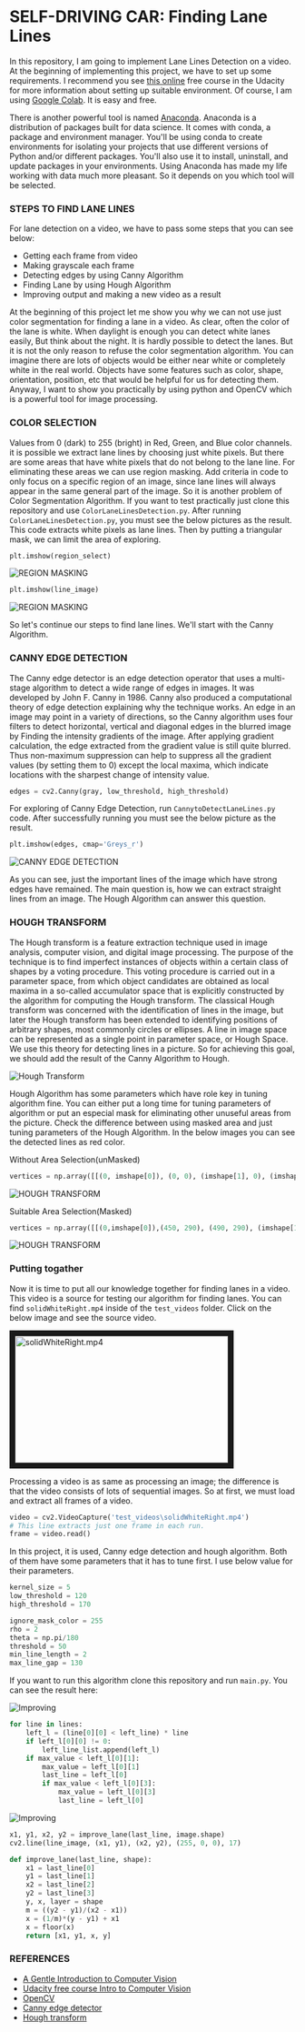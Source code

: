 # SELF-DRIVING CAR: Finding Lane Lines
In this repository, I am going to implement Lane Lines Detection on a video. At the beginning of implementing this project, we have to set up some requirements. I recommend you see [this online](https://classroom.udacity.com/courses/ud1111 "Anaconda and Jupyter notebooks") free course in the Udacity for more information about setting up suitable environment.
Of course, I am using [Google Colab](https://colab.research.google.com/). It is easy and free.

There is another powerful tool is named [Anaconda](https://anaconda.org/). Anaconda is a distribution of packages built for data science. It comes with conda, a package and environment manager. You'll be using conda to create environments for isolating your projects that use different versions of Python and/or different packages. You'll also use it to install, uninstall, and update packages in your environments. Using Anaconda has made my life working with data much more pleasant.
So it depends on you which tool will be selected.

### STEPS TO FIND LANE LINES
For lane detection on a video, we have to pass some steps that you can see below:
* Getting each frame from video
* Making grayscale each frame
* Detecting edges by using Canny Algorithm
* Finding Lane by using Hough Algorithm
* Improving output and making a new video as a result

At the beginning of this project let me show you why we can not use just color segmentation for finding a lane in a video. As clear, often the color of the lane is white. When daylight is enough you can detect white lanes easily, But think about the night. It is hardly possible to detect the lanes. But it is not the only reason to refuse the color segmentation algorithm. You can imagine there are lots of objects would be either near white or completely white in the real world. Objects have some features such as color, shape, orientation, position, etc that would be helpful for us for detecting them.
Anyway, I want to show you practically by using python and OpenCV which is a powerful tool for image processing.

### COLOR SELECTION
Values from 0 (dark) to 255 (bright) in Red, Green, and Blue color channels. it is possible we extract lane lines by choosing just white pixels. But there are some areas that have white pixels that do not belong to the lane line. For eliminating these areas we can use region masking. Add criteria in code to only focus on a specific region of an image, since lane lines will always appear in the same general part of the image. So it is another problem of Color Segmentation Algorithm. 
If you want to test practically just clone this repository and use `ColorLaneLinesDetection.py`. After running `ColorLaneLinesDetection.py`, you must see the below pictures as the result. This code extracts white pixels as lane lines. Then by putting a triangular mask, we can limit the area of exploring.
```python
plt.imshow(region_select)
```
![REGION MASKING](https://github.com/PooyaAlamirpour/FindingLaneLines/blob/master/Pictures/mask_color.png)

```python
plt.imshow(line_image)
```
![REGION MASKING](https://github.com/PooyaAlamirpour/FindingLaneLines/blob/master/Pictures/final_color_mask.png)

So let's continue our steps to find lane lines. We'll start with the Canny Algorithm. 

### CANNY EDGE DETECTION
The Canny edge detector is an edge detection operator that uses a multi-stage algorithm to detect a wide range of edges in images. It was developed by John F. Canny in 1986. Canny also produced a computational theory of edge detection explaining why the technique works.
An edge in an image may point in a variety of directions, so the Canny algorithm uses four filters to detect horizontal, vertical and diagonal edges in the blurred image by Finding the intensity gradients of the image.
After applying gradient calculation, the edge extracted from the gradient value is still quite blurred. Thus non-maximum suppression can help to suppress all the gradient values (by setting them to 0) except the local maxima, which indicate locations with the sharpest change of intensity value.

```python
edges = cv2.Canny(gray, low_threshold, high_threshold)
```

For exploring of Canny Edge Detection, run `CannytoDetectLaneLines.py` code. After successfully running you must see the below picture as the result.
```python
plt.imshow(edges, cmap='Greys_r')
```
![CANNY EDGE DETECTION](https://github.com/PooyaAlamirpour/FindingLaneLines/blob/master/Pictures/canny_edges.png)

As you can see, just the important lines of the image which have strong edges have remained. The main question is, how we can extract straight lines from an image. The Hough Algorithm can answer this question.

### HOUGH TRANSFORM
The Hough transform is a feature extraction technique used in image analysis, computer vision, and digital image processing. The purpose of the technique is to find imperfect instances of objects within a certain class of shapes by a voting procedure. This voting procedure is carried out in a parameter space, from which object candidates are obtained as local maxima in a so-called accumulator space that is explicitly constructed by the algorithm for computing the Hough transform.
The classical Hough transform was concerned with the identification of lines in the image, but later the Hough transform has been extended to identifying positions of arbitrary shapes, most commonly circles or ellipses.
A line in image space can be represented as a single point in parameter space, or Hough Space. We use this theory for detecting lines in a picture. So for achieving this goal, we should add the result of the Canny Algorithm to Hough.

![Hough Transform](https://github.com/PooyaAlamirpour/FindingLaneLines/blob/master/Pictures/HOUGH_TRANSFORM.png)

Hough Algorithm has some parameters which have role key in tuning algorithm fine. You can either put a long time for tuning parameters of algorithm or put an especial mask for eliminating other unuseful areas from the picture. Check the difference between using masked area and just tuning parameters of the Hough Algorithm. In the below images you can see the detected lines as red color.

Without Area Selection(unMasked)
```python
vertices = np.array([[(0, imshape[0]), (0, 0), (imshape[1], 0), (imshape[1], imshape[0])]], dtype=np.int32)
```
![HOUGH TRANSFORM](https://github.com/PooyaAlamirpour/FindingLaneLines/blob/master/Pictures/hough_without_mask.png)

Suitable Area Selection(Masked)
```python
vertices = np.array([[(0,imshape[0]),(450, 290), (490, 290), (imshape[1],imshape[0])]], dtype=np.int32)
```
![HOUGH TRANSFORM](https://github.com/PooyaAlamirpour/FindingLaneLines/blob/master/Pictures/hough_with_mask.png)


### Putting togather
Now it is time to put all our knowledge together for finding lanes in a video. This video is a source for testing our algorithm for finding lanes. You can find `solidWhiteRight.mp4` inside of the `test_videos` folder.
Click on the below image and see the source video.

<a href="http://www.youtube.com/watch?feature=player_embedded&v=Bp-uvoz74hs" target="_blank"><img src="https://github.com/PooyaAlamirpour/FindingLaneLines/blob/master/Pictures/raw_solidWhiteRight.png" alt="solidWhiteRight.mp4" width="375" height="223" border="10" /></a>

Processing a video is as same as processing an image; the difference is that the video consists of lots of sequential images. So at first, we must load and extract all frames of a video.

```python
video = cv2.VideoCapture('test_videos\solidWhiteRight.mp4')
# This line extracts just one frame in each run.
frame = video.read()
```

In this project, it is used, Canny edge detection and hough algorithm. Both of them have some parameters that it has to tune first. I use below value for their parameters.

```python
kernel_size = 5
low_threshold = 120
high_threshold = 170

ignore_mask_color = 255
rho = 2
theta = np.pi/180
threshold = 50
min_line_length = 2
max_line_gap = 130
```

If you want to run this algorithm clone this repository and run `main.py`. You can see the result here:

![Improving](https://github.com/PooyaAlamirpour/FindingLaneLines/blob/master/Pictures/result_Solid_white_right.png)

```python
for line in lines:
	left_l = (line[0][0] < left_line) * line
	if left_l[0][0] != 0:
		left_line_list.append(left_l)
	if max_value < left_l[0][1]:
		max_value = left_l[0][1]
		last_line = left_l[0]
		if max_value < left_l[0][3]:
			max_value = left_l[0][3]
			last_line = left_l[0]
```

![Improving](https://github.com/PooyaAlamirpour/FindingLaneLines/blob/master/Pictures/gap_SolidWhiteRight.png)

```python
x1, y1, x2, y2 = improve_lane(last_line, image.shape)
cv2.line(line_image, (x1, y1), (x2, y2), (255, 0, 0), 17)
```

```python
def improve_lane(last_line, shape):
    x1 = last_line[0]
    y1 = last_line[1]
    x2 = last_line[2]
    y2 = last_line[3]
    y, x, layer = shape
    m = ((y2 - y1)/(x2 - x1))
    x = (1/m)*(y - y1) + x1
    x = floor(x)
    return [x1, y1, x, y]
```

### REFERENCES
* [A Gentle Introduction to Computer Vision](https://machinelearningmastery.com/what-is-computer-vision/)
* [Udacity free course ​Intro to Computer Vision](https://www.udacity.com/course/introduction-to-computer-vision--ud810)
* [OpenCV](https://opencv.org/)
* [Canny edge detector](https://en.wikipedia.org/wiki/Canny_edge_detector)
* [Hough transform](https://en.wikipedia.org/wiki/Hough_transform)